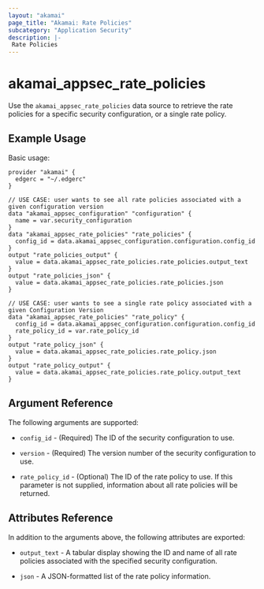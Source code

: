 ```yaml
---
layout: "akamai"
page_title: "Akamai: Rate Policies"
subcategory: "Application Security"
description: |-
 Rate Policies
---
```


# akamai_appsec_rate_policies

Use the `akamai_appsec_rate_policies` data source to retrieve the rate policies for a specific security configuration, or a single rate policy.

## Example Usage

Basic usage:

```hcl
provider "akamai" {
  edgerc = "~/.edgerc"
}

// USE CASE: user wants to see all rate policies associated with a given configuration version
data "akamai_appsec_configuration" "configuration" {
  name = var.security_configuration
}
data "akamai_appsec_rate_policies" "rate_policies" {
  config_id = data.akamai_appsec_configuration.configuration.config_id
}
output "rate_policies_output" {
  value = data.akamai_appsec_rate_policies.rate_policies.output_text
}
output "rate_policies_json" {
  value = data.akamai_appsec_rate_policies.rate_policies.json
}

// USE CASE: user wants to see a single rate policy associated with a given Configuration Version
data "akamai_appsec_rate_policies" "rate_policy" {
  config_id = data.akamai_appsec_configuration.configuration.config_id
  rate_policy_id = var.rate_policy_id
}
output "rate_policy_json" {
  value = data.akamai_appsec_rate_policies.rate_policy.json
}
output "rate_policy_output" {
  value = data.akamai_appsec_rate_policies.rate_policy.output_text
}
```

## Argument Reference

The following arguments are supported:

* `config_id` - (Required) The ID of the security configuration to use.

* `version` - (Required) The version number of the security configuration to use.

* `rate_policy_id` - (Optional) The ID of the rate policy to use. If this parameter is not supplied, information about all rate policies will be returned.

## Attributes Reference

In addition to the arguments above, the following attributes are exported:

* `output_text` - A tabular display showing the ID and name of all rate policies associated with the specified security configuration.

* `json` - A JSON-formatted list of the rate policy information.

